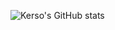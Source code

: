 ![Kerso's GitHub stats](https://github-readme-stats.vercel.app/api?username=Kerso-official&show_icons=true&theme=radical)
